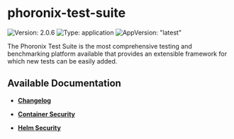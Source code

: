 # phoronix-test-suite

![Version: 2.0.6](https://img.shields.io/badge/Version-2.0.6-informational?style=flat-square) ![Type: application](https://img.shields.io/badge/Type-application-informational?style=flat-square) ![AppVersion: "latest"](https://img.shields.io/badge/AppVersion-"latest"-informational?style=flat-square)

The Phoronix Test Suite is the most comprehensive testing and benchmarking platform available that provides an extensible framework for which new tests can be easily added.

## Available Documentation

- [**Changelog**](CHANGELOG)

- [**Container Security**](container-security)

- [**Helm Security**](helm-security)

